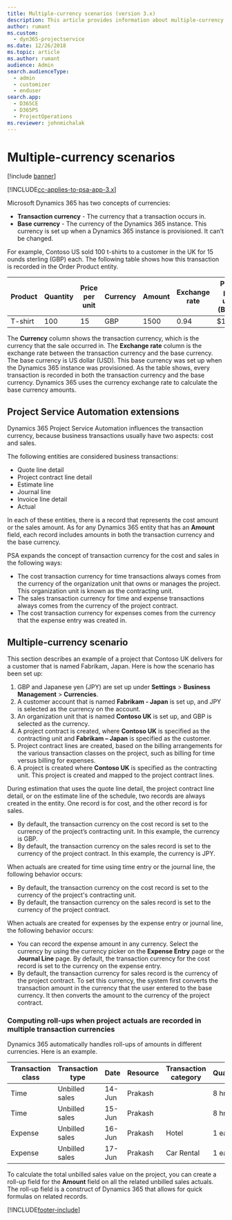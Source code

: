```yaml
---
title: Multiple-currency scenarios (version 3.x)
description: This article provides information about multiple-currency scenarios.
author: rumant
ms.custom: 
  - dyn365-projectservice
ms.date: 12/26/2018
ms.topic: article
ms.author: rumant
audience: Admin
search.audienceType: 
  - admin
  - customizer
  - enduser
search.app: 
  - D365CE
  - D365PS
  - ProjectOperations
ms.reviewer: johnmichalak
---
```


# Multiple-currency scenarios

[!include [banner](../includes/psa-now-project-operations.md)]

[!INCLUDE[cc-applies-to-psa-app-3.x](../includes/cc-applies-to-psa-app-3x.md)]

Microsoft Dynamics 365 has two concepts of currencies:

- **Transaction currency** - The currency that a transaction occurs in. 
- **Base currency** - The currency of the Dynamics 365 instance. This currency is set up when a Dynamics 365 instance is provisioned. It can’t be changed.

For example, Contoso US sold 100 t-shirts to a customer in the UK for 15 ounds sterling (GBP) each. The following table shows how this transaction is recorded in the Order Product entity.

| Product | Quantity | Price per unit | Currency | Amount | Exchange rate | Price per unit (Base)| Amount (Base)|
|---------|----------|----------------|----------|--------|---------------|----------------------|--------------|
| T-shirt | 100      | 15             | GBP      | 1500   | 0.94          | $17.25               | $1,725       |

The **Currency** column shows the transaction currency, which is the currency that the sale occurred in. The **Exchange rate** column is the exchange rate between the transaction currency and the base currency. The base currency is US dollar (USD). This base currency was set up when the Dynamics 365 instance was provisioned.
As the table shows, every transaction is recorded in both the transaction currency and the base currency. Dynamics 365 uses the currency exchange rate to calculate the base currency amounts.

## Project Service Automation extensions

Dynamics 365 Project Service Automation influences the transaction currency, because business transactions usually have two aspects: cost and sales.

The following entities are considered business transactions:

- Quote line detail
- Project contract line detail
- Estimate line
- Journal line
- Invoice line detail
- Actual

In each of these entities, there is a record that represents the cost amount or the sales amount. As for any Dynamics 365 entity that has an **Amount** field, each record includes amounts in both the transaction currency and the base currency. 

PSA expands the concept of transaction currency for the cost and sales in the following ways:

- The cost transaction currency for time transactions always comes from the currency of the organization unit that owns or manages the project. This organization unit is known as the contracting unit.
- The sales transaction currency for time and expense transactions always comes from the currency of the project contract.
- The cost transaction currency for expenses comes from the currency that the expense entry was created in.

## Multiple-currency scenario

This section describes an example of a project that Contoso UK delivers for a customer that is named Fabrikam, Japan. Here is how the scenario has been set up:

1. GBP and Japanese yen (JPY) are set up under **Settings** \> **Business Management** \> **Currencies**. 
2. A customer account that is named **Fabrikam - Japan** is set up, and JPY is selected as the currency on the account.
3. An organization unit that is named **Contoso UK** is set up, and GBP is selected as the currency.
4. A project contract is created, where **Contoso UK** is specified as the contracting unit and **Fabrikam – Japan** is specified as the customer.
5. Project contract lines are created, based on the billing arrangements for the various transaction classes on the project, such as billing for time versus billing for expenses.
6. A project is created where **Contoso UK** is specified as the contracting unit. This project is created and mapped to the project contract lines.


During estimation that uses the quote line detail, the project contract line detail, or on the estimate line of the schedule, two records are always created in the entity. One record is for cost, and the other record is for sales.

- By default, the transaction currency on the cost record is set to the currency of the project’s contracting unit. In this example, the currency is GBP.
- By default, the transaction currency on the sales record is set to the currency of the project contract. In this example, the currency is JPY.

When actuals are created for time using time entry or the journal line, the following behavior occurs:

- By default, the transaction currency on the cost record is set to the currency of the project's contracting unit.
- By default, the transaction currency on the sales record is set to the currency of the project contract.

When actuals are created for expenses by the expense entry or journal line, the following behavior occurs:

- You can record the expense amount in any currency. Select the currency by using the currency picker on the **Expense Entry** page or the **Journal Line** page. By default, the transaction currency for the cost record is set to the currency on the expense entry. 
- By default, the transaction currency for sales record is the currency of the project contract. To set this currency, the system first converts the transaction amount in the currency that the user entered to the base currency. It then converts the amount to the currency of the project contract. 

### Computing roll-ups when project actuals are recorded in multiple transaction currencies

Dynamics 365 automatically handles roll-ups of amounts in different currencies. Here is an example.

| Transaction class | Transaction type| Date   | Resource | Transaction category | Quantity | Unit price | Amount      | Exchange rate | Amount in base |
|-------------------|------------------|--------|----------|----------------------|----------|--------------|-------------|---------------|----------------|
| Time              | Unbilled sales   | 14-Jun | Prakash  |                      | 8 hrs    | 20,000 JPY    | 160,000 JPY | 123           | 1,300.81 USD    |
| Time              | Unbilled sales   | 15-Jun | Prakash  |                      | 8 hrs    | 20,000 JPY    | 160,000 JPY | 123           | 1,300.81 USD    |
| Expense           | Unbilled sales   | 16-Jun | Prakash  | Hotel                | 1 ea     | 250 EUR      | 250 EUR     | 0.94          | 265.95 USD     |
| Expense           | Unbilled sales   | 17-Jun | Prakash  | Car Rental           | 1 ea     | 150 EUR      | 150 EUR     | 0.94          | 159.57 USD     |

To calculate the total unbilled sales value on the project, you can create a roll-up field for the **Amount** field on all the related unbilled sales actuals. The roll-up field is a construct of Dynamics 365 that allows for quick formulas on related records.


[!INCLUDE[footer-include](../includes/footer-banner.md)]
